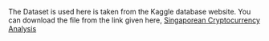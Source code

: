 The Dataset is used here is taken from the Kaggle database website. You can download the file from the link given here, [Singaporean Cryptocurrency Analysis](https://www.kaggle.com/datasets/imperialwarrior/singapore-crypto)
